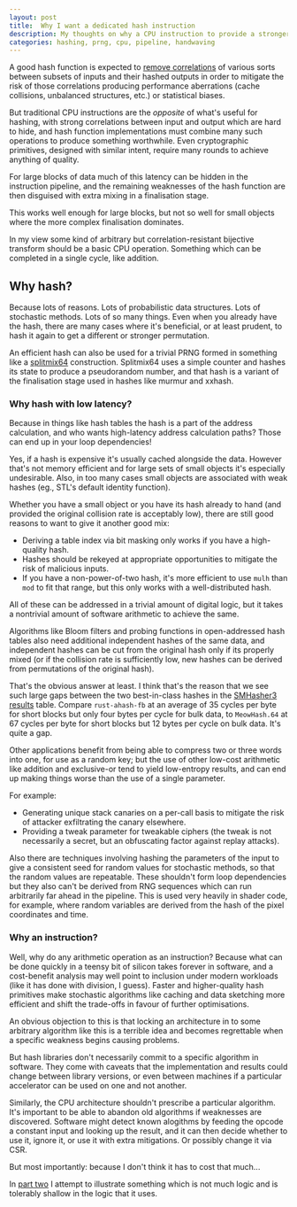 ```yaml
---
layout: post
title:  Why I want a dedicated hash instruction
description: My thoughts on why a CPU instruction to provide a stronger hash operation in one cycle would benefit software performance.
categories: hashing, prng, cpu, pipeline, handwaving
---
```

A good hash function is expected to [remove correlations][correlation immunity]
of various sorts between subsets of inputs and their hashed outputs in order to
mitigate the risk of those correlations producing performance aberrations
(cache collisions, unbalanced structures, etc.) or statistical biases.

But traditional CPU instructions are the *opposite* of what's useful for hashing,
with strong correlations between input and output which are hard to hide, and
hash function implementations must combine many such operations to produce
something worthwhile.  Even cryptographic primitives, designed with similar
intent, require many rounds to achieve anything of quality.

For large blocks of data much of this latency can be hidden in the instruction
pipeline, and the remaining weaknesses of the hash function are then disguised
with extra mixing in a finalisation stage.

This works well enough for large blocks, but not so well for small objects
where the more complex finalisation dominates.

In my view some kind of arbitrary but correlation-resistant bijective transform
should be a basic CPU operation.  Something which can be completed in a single
cycle, like addition.

## Why hash?

Because lots of reasons.  Lots of probabilistic data structures.  Lots of
stochastic methods.  Lots of so many things.  Even when you already have the
hash, there are many cases where it's beneficial, or at least prudent, to hash
it again to get a different or stronger permutation.

An efficient hash can also be used for a trivial PRNG formed in something like
a [splitmix64][] construction.  Splitmix64 uses a simple counter and hashes its
state to produce a pseudorandom number, and that hash is a variant of the
finalisation stage used in hashes like murmur and xxhash.

### Why hash with low latency?

Because in things like hash tables the hash is a part of the address
calculation, and who wants high-latency address calculation paths?  Those can
end up in your loop dependencies!

Yes, if a hash is expensive it's usually cached alongside the data.  However
that's not memory efficient and for large sets of small objects it's
especially undesirable.  Also, in too many cases small objects are associated
with weak hashes (eg., STL's default identity function).

Whether you have a small object or you have its hash already to hand (and
provided the original collision rate is acceptably low), there are still good
reasons to want to give it another good mix:
 * Deriving a table index via bit masking only works if you have a high-quality
   hash.
 * Hashes should be rekeyed at appropriate opportunities to mitigate the risk
   of malicious inputs.
 * If you have a non-power-of-two hash, it's more efficient to use `mulh` than
   `mod` to fit that range, but this only works with a well-distributed hash.

All of these can be addressed in a trivial amount of digital logic, but it
takes a nontrivial amount of software arithmetic to achieve the same.

Algorithms like Bloom filters and probing functions in open-addressed hash
tables also need additional independent hashes of the same data, and
independent hashes can be cut from the original hash only if its properly
mixed (or if the collision rate is sufficiently low, new hashes can be derived
from permutations of the original hash).

That's the obvious answer at least.  I think that's the reason that we see
such large gaps between the two best-in-class hashes in the [SMHasher3 results][]
table.  Compare `rust-ahash-fb` at an average of 35 cycles per byte for short
blocks but only four bytes per cycle for bulk data, to `MeowHash.64` at 67
cycles per byte for short blocks but 12 bytes per cycle on bulk data.  It's
quite a gap.

Other applications benefit from being able to compress two or three words into
one, for use as a random key; but the use of other low-cost arithmetic like
addition and exclusive-or tend to yield low-entropy results, and can end up
making things worse than the use of a single parameter.

For example:
 * Generating unique stack canaries on a per-call basis to mitigate the risk of
   attacker exfiltrating the canary elsewhere.
 * Providing a tweak parameter for tweakable ciphers (the tweak is not
   necessarily a secret, but an obfuscating factor against replay attacks).

Also there are techniques involving hashing the parameters of the input to give
a consistent seed for random values for stochastic methods, so that the random
values are repeatable.  These shouldn't form loop dependencies but they also
can't be derived from RNG sequences which can run arbitrarily far ahead in the
pipeline.  This is used very heavily in shader code, for example, where random
variables are derived from the hash of the pixel coordinates and time.

### Why an instruction?

Well, why do any arithmetic operation as an instruction?  Because what can be
done quickly in a teensy bit of silicon takes forever in software, and a
cost-benefit analysis may well point to inclusion under modern workloads (like
it has done with division, I guess).  Faster and higher-quality hash primitives
make stochastic algorithms like caching and data sketching more efficient and
shift the trade-offs in favour of further optimisations.

An obvious objection to this is that locking an architecture in to some
arbitrary algorithm like this is a terrible idea and becomes regrettable when a
specific weakness begins causing problems.

But hash libraries don't necessarily commit to a specific algorithm in
software.  They come with caveats that the implementation and results could
change between library versions, or even between machines if a particular
accelerator can be used on one and not another.

Similarly, the CPU architecture shouldn't prescribe a particular algorithm.
It's important to be able to abandon old algorithms if weaknesses are
discovered.  Software might detect known alogithms by feeding the opcode a
constant input and looking up the result, and it can then decide whether to use
it, ignore it, or use it with extra mitigations.  Or possibly change it via
CSR.

But most importantly: because I don't think it has to cost that much...

In [part two][] I attempt to illustrate something which is not much logic and
is tolerably shallow in the logic that it uses.

[part two]: /a-reasonably-effective-hash-instruction
[correlation immunity]: https://en.wikipedia.org/wiki/Correlation_immunity
[de Bruijn sequence]: https://en.wikipedia.org/wiki/de_Bruijn_sequence
[substitution-permutation network]: https://en.wikipedia.org/wiki/Substitution-permutation_network
[water memory]: https://en.wikipedia.org/wiki/water_memory
[SMHasher3]: https://gitlab.com/fwojcik/smhasher3
[SMHasher3 results]: https://gitlab.com/fwojcik/smhasher3/-/blob/main/results/README.md#passing-hashes
[splitmix64]: https://rosettacode.org/wiki/Pseudo-random_numbers/Splitmix64
[dieharder]: https://webhome.phy.duke.edu/~rgb/General/dieharder.php
[TestU01]: https://github.com/umontreal-simul/TestU01-2009/
[PractRand]: https://pracrand.sourceforge.net/PractRand.txt
